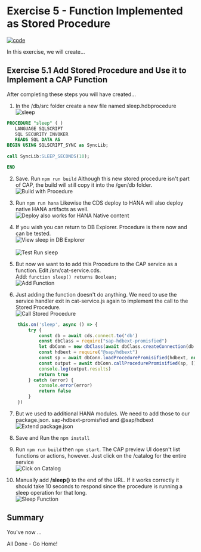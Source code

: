 # Exercise 5 - Function Implemented as Stored Procedure

[![code](https://flat.badgen.net/badge/code/available/green?icon=github)](./code/)

In this exercise, we will create...

## Exercise 5.1 Add Stored Procedure and Use it to Implement a CAP Function

After completing these steps you will have created...

1. In the /db/src folder create a new file named sleep.hdbprocedure </br>![sleep](images/sleep_procedure.png)

```SQL
PROCEDURE "sleep" ( )
   LANGUAGE SQLSCRIPT
   SQL SECURITY INVOKER
   READS SQL DATA AS
BEGIN USING SQLSCRIPT_SYNC as SyncLib;
 
call SyncLib:SLEEP_SECONDS(10);

END
```

2. Save. Run ```npm run build```  Although this new stored procedure isn't part of CAP, the build will still copy it into the /gen/db folder. </br>![Build with Procedure](images/build_contains_procedure.png)

3. Run ```npm run hana```  Likewise the CDS deploy to HANA will also deploy native HANA artifacts as well.</br>![Deploy also works for HANA Native content](images/deploy_creates_procedure.png)

4. If you wish you can return to DB Explorer. Procedure is there now and can be tested. <br>![View sleep in DB Explorer](images/test_sleep1.png)</br></br>![Test Run sleep](images/test_sleep2.png)

5. But now we want to to add this Procedure to the CAP service as a function.  Edit /srv/cat-service.cds. </br>Add: ```function sleep() returns Boolean;```   </br>![Add Function](images/add_function.png)

6. Just adding the function doesn't do anything.  We need to use the service handler exit in cat-service.js again to implement the call to the Stored Procedure.  </br>![Call Stored Procedure](images/call_stored_procedure.png)

```JavaScript
    this.on('sleep', async () => {
        try {
            const db = await cds.connect.to('db')
            const dbClass = require("sap-hdbext-promisfied")
            let dbConn = new dbClass(await dbClass.createConnection(db.options.credentials))
            const hdbext = require("@sap/hdbext")
            const sp = await dbConn.loadProcedurePromisified(hdbext, null, 'sleep')
            const output = await dbConn.callProcedurePromisified(sp, [])
            console.log(output.results)
            return true
        } catch (error) {
            console.error(error)
            return false
        }
    })
```

7. But we used to additional HANA modules.  We need to add those to our package.json. sap-hdbext-promisfied and @sap/hdbext</br>![Extend package.json](images/extend_package_json.png)

8. Save and Run the ```npm install```

9. Run ```npm run build``` then ```npm start```.  The CAP preview UI doesn't list functions or actions, however. Just click on the /catalog for the entire service </br>![Cick on Catalog](images/click_on_catalog.png)

10. Manually add **/sleep()** to the end of the URL. If it works correctly it should take 10 seconds to respond since the procedure is running a sleep operation for that long. </br>![Sleep Function](images/sleep_true.png)

## Summary

You've now ...

All Done - Go Home!